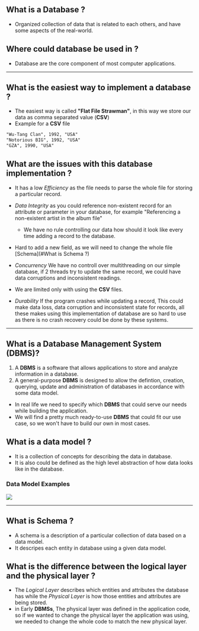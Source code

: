## What is a Database ? 
- Organized collection of data that is related to each others, and have some aspects of the real-world.
## Where could database be used in ?
- Database are the core component of most computer applications.
---
## What is the easiest way to implement a database ? 
- The easiest way is called **"Flat File Strawman"**, in this way we store our data as comma separated value (**CSV**) 
- Example for a **CSV** file
```txt
"Wu-Tang Clan", 1992, "USA"
"Notorious BIG", 1992, "USA"
"GZA", 1990, "USA"
```

## What are the issues with this database implementation ? 
- It has a low *Efficiency* as the file needs to parse the whole file for storing a particular record.
- *Data Integrity* as you could reference non-existent record for an attribute or parameter in your database, for example "Referencing a non-existent artist in the album file" 
    - We have no rule controlling our data how should it look like every time adding a record to the database.
- Hard to add a new field, as we will need to change the whole file [Schema](#What is Schema ?)

- *Concurrency* We have no controll over multithreading on our simple database, if 2 threads try to update the same record, we could have data corruptions and inconsistent readings.

- We are limited only with using the **CSV** files.

- *Durability* If the program crashes while updating a record, This could make data loss, data corruption and inconsistent state  for records, all these makes using this implementation of database are so hard to use as there is no crash recovery could be done by these systems.

--- 
## What is a Database Management System (DBMS)? 
1.  A **DBMS** is a software that allows applications to store and analyze information in a database.
2. A general-purpose **DBMS** is designed to allow the defintion, creation, querying, update and administration of databases in accordance with some data model.

- In real life we need to specify which **DBMS** that could serve our needs while building the application.
- We will find a pretty much ready-to-use **DBMS** that could fit our use case, so we won't have to build our own in most cases.

## What is a data model ? 
- It is a collection of concepts for describing the data in database.
- It is also could be defined as the high level abstraction of how data looks like in the database.
### Data Model Examples
![](https://static.javatpoint.com/dbms/images/data-models.png)

---
## What is Schema ?
- A schema is a description of a particular collection of data based on a data model.
- It descripes each entity in database using a given data model.

## What is the difference between the logical layer and the physical layer ? 
- The *Logical Layer* describes which entities and attributes the database has while the *Physical Layer* is how those entities and attributes are being stored.
- in Early **DBMSs**, The physical layer was defined in the application code, so if we wanted to change the physical layer the application was using, we needed to change the whole code to match the new physical layer.

